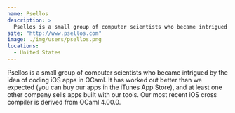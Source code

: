 ```yaml
---
name: Psellos
description: > 
  Psellos is a small group of computer scientists who became intrigued by the idea of coding iOS apps in OCaml.
site: "http://www.psellos.com"
image: ./img/users/psellos.png
locations: 
  - United States
---
```


Psellos is a small group of computer scientists who became intrigued by the idea of coding iOS apps in OCaml. It has worked out better than we expected (you can buy our apps in the iTunes App Store), and at least one other company sells apps built with our tools. Our most recent iOS cross compiler is derived from OCaml 4.00.0.